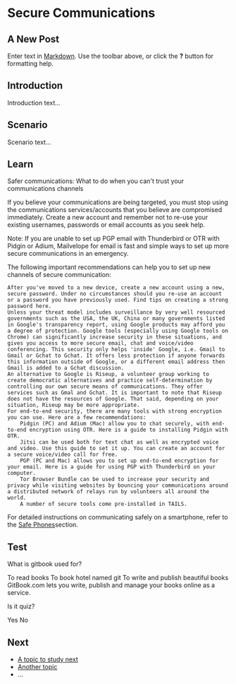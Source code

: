 # Secure Communications

## A New Post

Enter text in [Markdown](http://daringfireball.net/projects/markdown/). Use the toolbar above, or click the **?** button for formatting help.


## Introduction
Introduction text...

## Scenario
Scenario text...

## Learn
Safer communications: What to do when you can't trust your communications channels

If you believe your communications are being targeted, you must stop using the communications services/accounts that you believe are compromised immediately. Create a new account and remember not to re-use your existing usernames, passwords or email accounts as you seek help.

Note: If you are unable to set up PGP email with Thunderbird or OTR with Pidgin or Adium, Mailvelope for email is fast and simple ways to set up more secure communications in an emergency.

The following important recommendations can help you to set up new channels of secure communication:

    After you've moved to a new device, create a new account using a new, secure password. Under no circumstances should you re-use an account or a password you have previously used. Find tips on creating a strong password here.
    Unless your threat model includes surveillance by very well resourced governments such as the USA, the UK, China or many governments listed in Google's transparency report, using Google products may afford you a degree of protection. Google tools (especially using Google tools on Chrome) can significantly increase security in these situations, and gives you access to more secure email, chat and voice/video conferencing. This security only helps 'inside' Google, i.e. Gmail to Gmail or Gchat to Gchat. It offers less protection if anyone forwards this information outside of Google, or a different email address then Gmail is added to a Gchat discussion.
    An alternative to Google is Riseup, a volunteer group working to create democratic alternatives and practice self-determination by controlling our own secure means of communications. They offer services such as Gmal and Gchat. It is important to note that Riseup does not have the resources of Google. That said, depending on your situation, Riseup may be more appropriate.
    For end-to-end security, there are many tools with strong encryption you can use. Here are a few recommendations:
        Pidgin (PC) and Adium (Mac) allow you to chat securely, with end-to-end encryption using OTR. Here is a guide to installing Pidgin with OTR.
        Jitsi can be used both for text chat as well as encrypted voice and video. Use this guide to set it up. You can create an account for a secure voice/video call for free.
        PGP (PC and Mac) allows you to set up end-to-end encryption for your email. Here is a guide for using PGP with Thunderbird on your computer.
        Tor Browser Bundle can be used to increase your security and privacy while visiting websites by bouncing your communications around a distributed network of relays run by volunteers all around the world.
        A number of secure tools come pre-installed in TAILS.

For detailed instructions on communicating safely on a smartphone, refer to the [Safe Phones](en/topics/practice-3-safe-phones/0-getting-started/1-intro.md)section.

## Test
<quiz name="Gitbook Quiz">
    <question multiple>
        <p>What is gitbook used for?</p>
        <answer correct>To read books</answer>
        <answer>To book hotel named git</answer>
        <answer correct>To write and publish beautiful books</answer>
        <explanation>GitBook.com lets you write, publish and manage your books online as a service.</explanation>
    </question>
    <question>
        <p>Is it quiz?</p>
        <answer correct>Yes</answer>
        <answer>No</answer>
    </question>
</quiz>

## Next
 * [A topic to study next](en/topics/_topic/_unit/index.md)
 * [Another topic](en/topics/_topic/_unit/index.md)
 * ...

